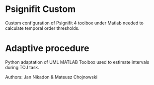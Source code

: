 # Psignifit Custom
Custom configuration of Psignifit 4 toolbox under Matlab needed to calculate temporal order thresholds.

# Adaptive procedure 
Python adaptation of UML MATLAB Toolbox used to estimate intervals during TOJ task.

Authors: Jan Nikadon & Mateusz Chojnowski
